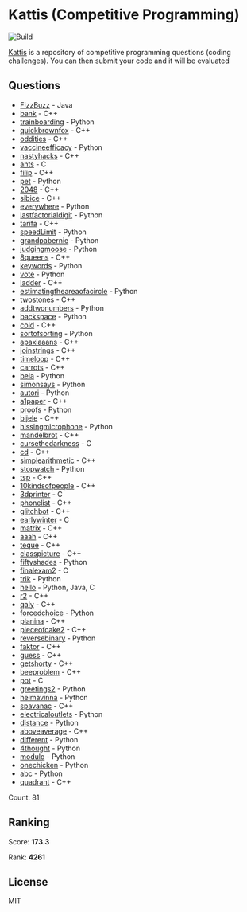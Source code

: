 # Kattis (Competitive Programming)

![Build](https://github.com/Zeyu-Li/kattis_solutions/workflows/Generate%20MD/badge.svg)

[Kattis](https://open.kattis.com/) is a repository of competitive programming questions (coding challenges). You can then submit your code and it will be evaluated



## Questions 
* [FizzBuzz](https://open.kattis.com/problems/FizzBuzz) - Java 
* [bank](https://open.kattis.com/problems/bank) - C++ 
* [trainboarding](https://open.kattis.com/problems/trainboarding) - Python 
* [quickbrownfox](https://open.kattis.com/problems/quickbrownfox) - C++ 
* [oddities](https://open.kattis.com/problems/oddities) - C++ 
* [vaccineefficacy](https://open.kattis.com/problems/vaccineefficacy) - Python 
* [nastyhacks](https://open.kattis.com/problems/nastyhacks) - C++ 
* [ants](https://open.kattis.com/problems/ants) - C 
* [filip](https://open.kattis.com/problems/filip) - C++ 
* [pet](https://open.kattis.com/problems/pet) - Python 
* [2048](https://open.kattis.com/problems/2048) - C++ 
* [sibice](https://open.kattis.com/problems/sibice) - C++ 
* [everywhere](https://open.kattis.com/problems/everywhere) - Python 
* [lastfactorialdigit](https://open.kattis.com/problems/lastfactorialdigit) - Python 
* [tarifa](https://open.kattis.com/problems/tarifa) - C++ 
* [speedLimit](https://open.kattis.com/problems/speedLimit) - Python 
* [grandpabernie](https://open.kattis.com/problems/grandpabernie) - Python 
* [judgingmoose](https://open.kattis.com/problems/judgingmoose) - Python 
* [8queens](https://open.kattis.com/problems/8queens) - C++ 
* [keywords](https://open.kattis.com/problems/keywords) - Python 
* [vote](https://open.kattis.com/problems/vote) - Python 
* [ladder](https://open.kattis.com/problems/ladder) - C++ 
* [estimatingtheareaofacircle](https://open.kattis.com/problems/estimatingtheareaofacircle) - Python 
* [twostones](https://open.kattis.com/problems/twostones) - C++ 
* [addtwonumbers](https://open.kattis.com/problems/addtwonumbers) - Python 
* [backspace](https://open.kattis.com/problems/backspace) - Python 
* [cold](https://open.kattis.com/problems/cold) - C++ 
* [sortofsorting](https://open.kattis.com/problems/sortofsorting) - Python 
* [apaxiaaans](https://open.kattis.com/problems/apaxiaaans) - C++ 
* [joinstrings](https://open.kattis.com/problems/joinstrings) - C++ 
* [timeloop](https://open.kattis.com/problems/timeloop) - C++ 
* [carrots](https://open.kattis.com/problems/carrots) - C++ 
* [bela](https://open.kattis.com/problems/bela) - Python 
* [simonsays](https://open.kattis.com/problems/simonsays) - Python 
* [autori](https://open.kattis.com/problems/autori) - Python 
* [a1paper](https://open.kattis.com/problems/a1paper) - C++ 
* [proofs](https://open.kattis.com/problems/proofs) - Python 
* [bijele](https://open.kattis.com/problems/bijele) - C++ 
* [hissingmicrophone](https://open.kattis.com/problems/hissingmicrophone) - Python 
* [mandelbrot](https://open.kattis.com/problems/mandelbrot) - C++ 
* [cursethedarkness](https://open.kattis.com/problems/cursethedarkness) - C 
* [cd](https://open.kattis.com/problems/cd) - C++ 
* [simplearithmetic](https://open.kattis.com/problems/simplearithmetic) - C++ 
* [stopwatch](https://open.kattis.com/problems/stopwatch) - Python 
* [tsp](https://open.kattis.com/problems/tsp) - C++ 
* [10kindsofpeople](https://open.kattis.com/problems/10kindsofpeople) - C++ 
* [3dprinter](https://open.kattis.com/problems/3dprinter) - C 
* [phonelist](https://open.kattis.com/problems/phonelist) - C++ 
* [glitchbot](https://open.kattis.com/problems/glitchbot) - C++ 
* [earlywinter](https://open.kattis.com/problems/earlywinter) - C 
* [matrix](https://open.kattis.com/problems/matrix) - C++ 
* [aaah](https://open.kattis.com/problems/aaah) - C++ 
* [teque](https://open.kattis.com/problems/teque) - C++ 
* [classpicture](https://open.kattis.com/problems/classpicture) - C++ 
* [fiftyshades](https://open.kattis.com/problems/fiftyshades) - Python 
* [finalexam2](https://open.kattis.com/problems/finalexam2) - C 
* [trik](https://open.kattis.com/problems/trik) - Python 
* [hello](https://open.kattis.com/problems/hello) - Python, Java, C 
* [r2](https://open.kattis.com/problems/r2) - C++ 
* [qaly](https://open.kattis.com/problems/qaly) - C++ 
* [forcedchoice](https://open.kattis.com/problems/forcedchoice) - Python 
* [planina](https://open.kattis.com/problems/planina) - C++ 
* [pieceofcake2](https://open.kattis.com/problems/pieceofcake2) - C++ 
* [reversebinary](https://open.kattis.com/problems/reversebinary) - Python 
* [faktor](https://open.kattis.com/problems/faktor) - C++ 
* [guess](https://open.kattis.com/problems/guess) - C++ 
* [getshorty](https://open.kattis.com/problems/getshorty) - C++ 
* [beeproblem](https://open.kattis.com/problems/beeproblem) - C++ 
* [pot](https://open.kattis.com/problems/pot) - C 
* [greetings2](https://open.kattis.com/problems/greetings2) - Python 
* [heimavinna](https://open.kattis.com/problems/heimavinna) - Python 
* [spavanac](https://open.kattis.com/problems/spavanac) - C++ 
* [electricaloutlets](https://open.kattis.com/problems/electricaloutlets) - Python 
* [distance](https://open.kattis.com/problems/distance) - Python 
* [aboveaverage](https://open.kattis.com/problems/aboveaverage) - C++ 
* [different](https://open.kattis.com/problems/different) - Python 
* [4thought](https://open.kattis.com/problems/4thought) - Python 
* [modulo](https://open.kattis.com/problems/modulo) - Python 
* [onechicken](https://open.kattis.com/problems/onechicken) - Python 
* [abc](https://open.kattis.com/problems/abc) - Python 
* [quadrant](https://open.kattis.com/problems/quadrant) - C++ 

Count: 81

## Ranking
Score: **173.3**

Rank: **4261**



## License

MIT